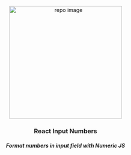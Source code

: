 <p align="center">
  <img src="https://user-images.githubusercontent.com/17708702/50180351-638c5c00-032f-11e9-8e0f-a56f71324aab.png" alt="repo image" width="300" height="300" />
  <h3 align="center">React Input Numbers</h3>
  <h5 align="center"><i>Format numbers in input field with Numeric JS</i></h5>
</p>
